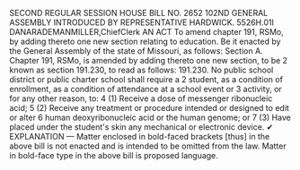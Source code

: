 SECOND REGULAR SESSION
HOUSE BILL NO. 2652
102ND GENERAL ASSEMBLY
INTRODUCED BY REPRESENTATIVE HARDWICK.
5526H.01I DANARADEMANMILLER,ChiefClerk
AN ACT
To amend chapter 191, RSMo, by adding thereto one new section relating to education.
Be it enacted by the General Assembly of the state of Missouri, as follows:
Section A. Chapter 191, RSMo, is amended by adding thereto one new section, to be
2 known as section 191.230, to read as follows:
191.230. No public school district or public charter school shall require a
2 student, as a condition of enrollment, as a condition of attendance at a school event or
3 activity, or for any other reason, to:
4 (1) Receive a dose of messenger ribonucleic acid;
5 (2) Receive any treatment or procedure intended or designed to edit or alter
6 human deoxyribonucleic acid or the human genome; or
7 (3) Have placed under the student's skin any mechanical or electronic device.
✔
EXPLANATION — Matter enclosed in bold-faced brackets [thus] in the above bill is not enacted and is
intended to be omitted from the law. Matter in bold-face type in the above bill is proposed language.